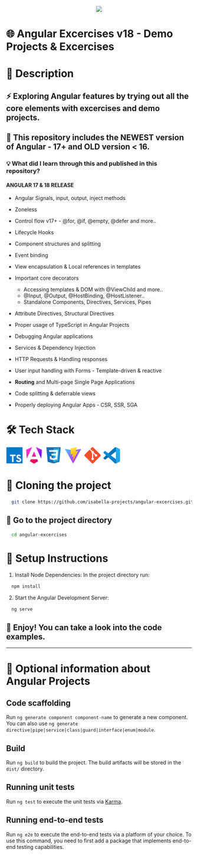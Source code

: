 <div align="center">
    <img src="https://i.imgur.com/YlGrpaq.png" width="800px" height="auto">
</div>

# 🌐 Angular Excercises v18 - Demo Projects & Excercises

# 📝 Description

## ⚡ Exploring Angular features by trying out all the core elements with excercises and demo projects.

## 📌 This repository includes the NEWEST version of Angular - 17+ and OLD version < 16.

### 💡 What did I learn through this and published in this repository?

#### ANGULAR 17 & 18 RELEASE

-   Angular Signals, input, output, inject methods
-   Zoneless
-   Control flow v17+ - @for, @if, @empty, @defer and more..

-   Lifecycle Hooks
-   Component structures and splitting
-   Event binding
-   View encapsulation & Local references in templates
-   Important core decorators
    -   Accessing templates & DOM with @ViewChild and more..
    -   @Input, @Output, @HostBinding, @HostListener..
    -   Standalone Components, Directives, Services, Pipes
-   Attribute Directives, Structural Directives
-   Proper usage of TypeScript in Angular Projects
-   Debugging Angular applications
-   Services & Dependency Injection
-   HTTP Requests & Handling responses
-   User input handling with Forms - Template-driven & reactive
-   **Routing** and Multi-page Single Page Applications
-   Code splitting & deferrable views
-   Properly deploying Angular Apps - CSR, SSR, SGA

# 🛠 Tech Stack

<div>
    <img src="https://github.com/devicons/devicon/blob/master/icons/typescript/typescript-original.svg" title="TypeScript" alt="TypeScript" width="45" height="45"/>&nbsp;
    <img src="https://github.com/devicons/devicon/blob/master/icons/angular/angular-original.svg" title="Angular" alt="Angular" width="45" height="45"/>&nbsp;
    <img src="https://github.com/devicons/devicon/blob/master/icons/css3/css3-original.svg" title="CSS3" alt="CSS3" width="45" height="45"/>&nbsp;
    <img src="https://github.com/devicons/devicon/blob/master/icons/vitejs/vitejs-original.svg" title="ViteJS" alt="ViteJS" width="45" height="45"/>&nbsp;
    <img src="https://github.com/devicons/devicon/blob/master/icons/git/git-original.svg" title="Git" alt="Git" width="45" height="45"/>&nbsp;
    <img src="https://github.com/devicons/devicon/blob/master/icons/vscode/vscode-original.svg" title="VSCode" alt="VSCode" width="45" height="45"/>
</div>

# 🎯 Cloning the project

```bash
  git clone https://github.com/isabella-projects/angular-excercises.git
```

## 📌 Go to the project directory

```bash
  cd angular-excercises
```

# 📐 Setup Instructions

1. Install Node Dependencies: In the project directory run:

```bash
  npm install
```

2. Start the Angular Development Server:

```bash
  ng serve
```

## 🧪 Enjoy! You can take a look into the code examples.

---

# 📝 Optional information about Angular Projects

## Code scaffolding

Run `ng generate component component-name` to generate a new component. You can also use `ng generate directive|pipe|service|class|guard|interface|enum|module`.

## Build

Run `ng build` to build the project. The build artifacts will be stored in the `dist/` directory.

## Running unit tests

Run `ng test` to execute the unit tests via [Karma](https://karma-runner.github.io).

## Running end-to-end tests

Run `ng e2e` to execute the end-to-end tests via a platform of your choice. To use this command, you need to first add a package that implements end-to-end testing capabilities.
